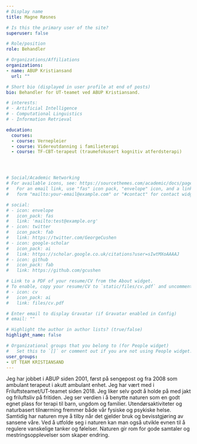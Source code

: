 ```yaml
---
# Display name
title: Magne Røsnes

# Is this the primary user of the site?
superuser: false

# Role/position
role: Behandler

# Organizations/Affiliations
organizations:
- name: ABUP Kristiansand
  url: ""

# Short bio (displayed in user profile at end of posts)
bio: Behandler for UT-teamet ved ABUP Kristiansand.

# interests:
# - Artificial Intelligence
# - Computational Linguistics
# - Information Retrieval

education:
  courses:
  - course: Vernepleier
  - course: Videreutdanning i familieterapi
  - course: TF-CBT-terapeut (traumefokusert kognitiv atferdsterapi)




# Social/Academic Networking
# For available icons, see: https://sourcethemes.com/academic/docs/page-builder/#icons
#   For an email link, use "fas" icon pack, "envelope" icon, and a link in the
#   form "mailto:your-email@example.com" or "#contact" for contact widget.

# social:
# - icon: envelope
#   icon_pack: fas
#   link: 'mailto:test@example.org'
# - icon: twitter
#   icon_pack: fab
#   link: https://twitter.com/GeorgeCushen
# - icon: google-scholar
#   icon_pack: ai
#   link: https://scholar.google.co.uk/citations?user=sIwtMXoAAAAJ
# - icon: github
#   icon_pack: fab
#   link: https://github.com/gcushen

# Link to a PDF of your resume/CV from the About widget.
# To enable, copy your resume/CV to `static/files/cv.pdf` and uncomment the lines below.
# - icon: cv
#   icon_pack: ai
#   link: files/cv.pdf

# Enter email to display Gravatar (if Gravatar enabled in Config)
# email: ""

# Highlight the author in author lists? (true/false)
highlight_name: false

# Organizational groups that you belong to (for People widget)
#   Set this to `[]` or comment out if you are not using People widget.
user_groups:
- UT TEAM KRISTIANSAND
---
```


Jeg har jobbet i ABUP siden 2001, først på sengepost og fra 2008 som ambulant terapeut i akutt ambulant enhet. Jeg har vært med i Friluftsteamet/UT-teamet siden 2018. Jeg liker selv godt å holde på med jakt og friluftsliv på fritiden. Jeg ser verdien i å benytte naturen som en godt egnet plass for terapi til barn, ungdom og familier. Utendørsaktiviteter og naturbasert tilnærming fremmer både vår fysiske og psykiske helse. Samtidig har naturen mye å tilby når det gjelder bruk og bevisstgjøring av sansene våre. Ved å utfolde seg i naturen kan man også utvikle evnen til å regulere vanskelige tanker og følelser. Naturen gir rom for gode samtaler og mestringsopplevelser som skaper endring.
